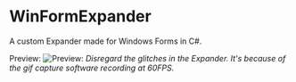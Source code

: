 # WinFormExpander
A custom Expander made for Windows Forms in C#.

Preview:
![Preview:](http://i.imgur.com/puCQh6S.gif)
*Disregard the glitches in the Expander.
It's because of the gif capture software recording at 60FPS.*
